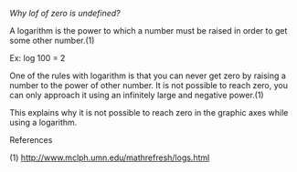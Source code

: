 *Why lof of zero is undefined?*

A logarithm is the power to which a number must be raised in order to get some other number.(1) 

Ex: log 100 = 2

One of the rules with logarithm is that you can never get zero by raising a number to the power of other number. It is not possible to reach zero, you can only approach it using an infinitely large and negative power.(1)

This explains why it is not possible to reach zero in the graphic axes while using a logarithm.

References

(1) http://www.mclph.umn.edu/mathrefresh/logs.html
